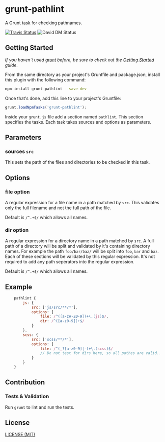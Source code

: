 # grunt-pathlint

A Grunt task for checking pathnames.

[![Travis Status](https://travis-ci.org/schorfES/grunt-pathlint.png?branch=master)](https://travis-ci.org/schorfES/grunt-pathlint)
![David DM Status](https://david-dm.org/schorfES/grunt-pathlint.svg?branch=master)

## Getting Started
_If you haven't used [grunt](http://gruntjs.com/) before, be sure to check out
the [Getting Started](http://gruntjs.com/getting-started) guide._

From the same directory as your project's Gruntfile and package.json, install
this plugin with the following command:

```bash
npm install grunt-pathlint --save-dev
```

Once that's done, add this line to your project's Gruntfile:

```js
grunt.loadNpmTasks('grunt-pathlint');
```

Inside your `grunt.js` file add a section named `pathlint`. This section
specifies the tasks. Each task takes sources and options as parameters.

## Parameters

### sources ```src```

This sets the path of the files and directories to be checked in this task.

## Options

### file option

A regular expression for a file name in a path matched by `src`. This validates
only the full filename and not the full path of the file.

Default is `/^.+$/` which allows all names.

### dir option

A regular expression for a directory name in a path matched by `src`. A full
path of a directory will be split and validated by it's containing directory
names. For example the path `foo/bar/baz/` will be split into `foo`, `bar` and
`baz`. Each of these sections will be validated by this regular expression. It's
not required to add any path seperators into the regular expression.

Default is `/^.+$/` which allows all names.

## Example

```javascript
	pathlint {
		js: {
			src: ['js/src/**/*'],
			options: {
				file: /^([a-zA-Z0-9])+\.(js)$/,
				dir: /^([a-z0-9])+$/
			}
		},
		scss: {
			src: ['scss/**/*'],
			options: {
				file: /^(_?[a-z0-9]|-)+\.(scss)$/
				// Do not test for dirs here, so all pathes are valid...
			}
		}
	}
```

## Contribution

### Tests & Validation

Run `grunt` to lint and run the tests.

## License

[LICENSE (MIT)](https://github.com/schorfES/grunt-lintspaces/blob/master/LICENSE)
